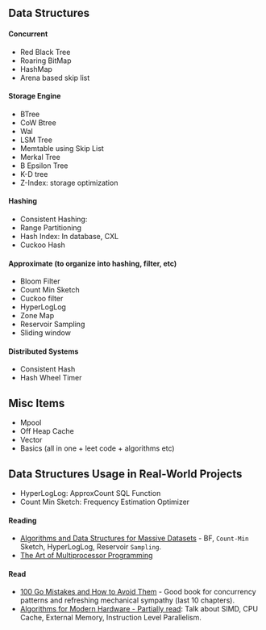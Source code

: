 ## Data Structures

#### Concurrent
- Red Black Tree
- Roaring BitMap
- HashMap
- Arena based skip list


#### Storage Engine
- BTree
- CoW Btree
- Wal
- LSM Tree
- Memtable using Skip List
- Merkal Tree
- B Epsilon Tree
- K-D tree
- Z-Index: storage optimization

#### Hashing
- Consistent Hashing:
- Range Partitioning
- Hash Index: In database, CXL
- Cuckoo Hash

#### Approximate (to organize into hashing, filter, etc)
- Bloom Filter
- Count Min Sketch
- Cuckoo filter
- HyperLogLog
- Zone Map
- Reservoir Sampling
- Sliding window

#### Distributed Systems
- Consistent Hash
- Hash Wheel Timer

  
## Misc Items
- Mpool
- Off Heap Cache
- Vector
- Basics (all in one + leet code + algorithms etc)

## Data Structures Usage in Real-World Projects
- HyperLogLog: ApproxCount SQL Function
- Count Min Sketch: Frequency Estimation Optimizer

#### Reading
- [Algorithms and Data Structures for Massive Datasets](https://a.co/d/j4aYee9) - BF, `Count-Min` Sketch, HyperLogLog, Reservoir `Sampling`.
- [The Art of Multiprocessor Programming](https://www.amazon.com/Art-Multiprocessor-Programming-Maurice-Herlihy/dp/0123705916)

#### Read
- [100 Go Mistakes and How to Avoid Them](https://a.co/d/7EAXgLq) - Good book for concurrency patterns and refreshing mechanical sympathy (last 10 chapters).
- [Algorithms for Modern Hardware - Partially read](https://en.algorithmica.org/hpc/): Talk about SIMD, CPU Cache, External Memory, Instruction Level Parallelism.

